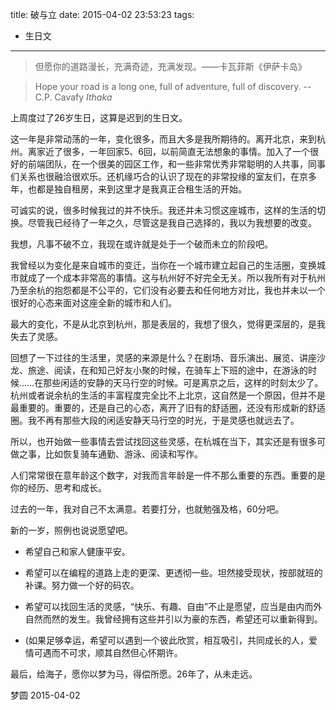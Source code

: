title: 破与立
date: 2015-04-02 23:53:23
tags:
- 生日文
---

> 但愿你的道路漫长，充满奇迹，充满发现。——卡瓦菲斯《伊萨卡岛》

> Hope your road is a long one, full of adventure, full of discovery. 
--C.P. Cavafy *Ithaka*

上周度过了26岁生日，这算是迟到的生日文。

这一年是非常动荡的一年，变化很多，而且大多是我所期待的。离开北京，来到杭州。离家近了很多，一年回家5、6回，以前简直无法想象的事情。加入了一个很好的前端团队，在一个很美的园区工作，和一些非常优秀非常聪明的人共事，同事们关系也很融洽很欢乐。还机缘巧合的认识了现在的非常投缘的室友们，在京多年，也都是独自租房，来到这里才是我真正合租生活的开始。

<!-- more -->

可诚实的说，很多时候我过的并不快乐。我还并未习惯这座城市，这样的生活的切换。尽管我已经待了一年之久，尽管这是我自己选择的，我以为我想要的改变。

我想，凡事不破不立，我现在或许就是处于一个破而未立的阶段吧。

我曾经以为变化是来自城市的变迁，当你在一个城市建立起自己的生活圈，变换城市就成了一个成本非常高的事情。这与杭州好不好完全无关。所以我所有对于杭州乃至余杭的抱怨都是不公平的，它们没有必要去和任何地方对比，我也并未以一个很好的心态来面对这座全新的城市和人们。

最大的变化，不是从北京到杭州，那是表层的，我想了很久，觉得更深层的，是我失去了灵感。

回想了一下过往的生活里，灵感的来源是什么？在剧场、音乐演出、展览、讲座沙龙、旅途、阅读，在和知己好友小聚的时候，在骑车上下班的途中，在游泳的时候……在那些闲适的安静的天马行空的时候。可是离京之后，这样的时刻太少了。杭州或者说余杭的生活的丰富程度完全比不上北京，这自然是一个原因，但并不是最重要的。重要的，还是自己的心态，离开了旧有的舒适圈，还没有形成新的舒适圈。我不再有那些大段的闲适安静天马行空的时光，于是灵感也就远去了。

所以，也开始做一些事情去尝试找回这些灵感，在杭城在当下，其实还是有很多可做之事，比如恢复骑车通勤、游泳、阅读和写作。

人们常常很在意年龄这个数字，对我而言年龄是一件不那么重要的东西。重要的是你的经历、思考和成长。

过去的一年，我对自己不太满意。若要打分，也就勉强及格，60分吧。

新的一岁，照例也说说愿望吧。

- 希望自己和家人健康平安。

- 希望可以在编程的道路上走的更深、更透彻一些。坦然接受现状，按部就班的补课。努力做一个好的码农。

- 希望可以找回生活的灵感，“快乐、有趣、自由”不止是愿望，应当是由内而外自然而然的发生。我曾经拥有这些并引以为豪的东西，希望还可以重新得到。

- (如果足够幸运，希望可以遇到一个彼此欣赏，相互吸引，共同成长的人，爱情可遇而不可求，顺其自然但心怀期许。

最后，给海子，愿你以梦为马，得偿所愿。26年了，从未走远。



梦圆
2015-04-02